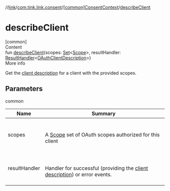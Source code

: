 //[link](../../index.md)/[com.tink.link.consent](../index.md)/[[common]ConsentContext](index.md)/[describeClient](describe-client.md)



# describeClient  
[common]  
Content  
fun [describeClient](describe-client.md)(scopes: [Set](https://kotlinlang.org/api/latest/jvm/stdlib/kotlin.collections/-set/index.html)<[Scope](../../com.tink.model.user/[common]-scope/index.md)>, resultHandler: [ResultHandler](../../com.tink.service.handler/[common]-result-handler/index.md)<[OAuthClientDescription](../../com.tink.model.consent/[common]-o-auth-client-description/index.md)>)  
More info  


Get the [client description](../../com.tink.model.consent/[common]-o-auth-client-description/index.md) for a client with the provided scopes.



## Parameters  
  
common  
  
|  Name|  Summary| 
|---|---|
| <a name="com.tink.link.consent/ConsentContext/describeClient/#kotlin.collections.Set[com.tink.model.user.Scope]#com.tink.service.handler.ResultHandler[com.tink.model.consent.OAuthClientDescription]/PointingToDeclaration/"></a>scopes| <a name="com.tink.link.consent/ConsentContext/describeClient/#kotlin.collections.Set[com.tink.model.user.Scope]#com.tink.service.handler.ResultHandler[com.tink.model.consent.OAuthClientDescription]/PointingToDeclaration/"></a><br><br>A [Scope](../../com.tink.model.user/[common]-scope/index.md) set of OAuth scopes authorized for this client<br><br>
| <a name="com.tink.link.consent/ConsentContext/describeClient/#kotlin.collections.Set[com.tink.model.user.Scope]#com.tink.service.handler.ResultHandler[com.tink.model.consent.OAuthClientDescription]/PointingToDeclaration/"></a>resultHandler| <a name="com.tink.link.consent/ConsentContext/describeClient/#kotlin.collections.Set[com.tink.model.user.Scope]#com.tink.service.handler.ResultHandler[com.tink.model.consent.OAuthClientDescription]/PointingToDeclaration/"></a><br><br>Handler for successful (providing the [client description](../../com.tink.model.consent/[common]-o-auth-client-description/index.md)) or error events.<br><br>
  
  



